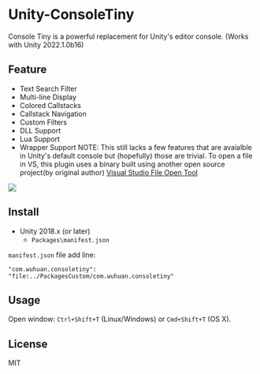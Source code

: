 # Unity-ConsoleTiny
Console Tiny is a powerful replacement for Unity's editor console. (Works with Unity 2022.1.0b16)

## Feature
- Text Search Filter
- Multi-line Display
- Colored Callstacks
- Callstack Navigation
- Custom Filters
- DLL Support
- Lua Support
- Wrapper Support
NOTE: This still lacks a few features that are avaialble in Unity's default console but (hopefully) those are trivial.
To open a file in VS, this plugin uses a binary built using another open source project(by original author) [Visual Studio File Open Tool](https://github.com/akof1314/VisualStudioFileOpenTool)

![](https://github.com/akof1314/Unity-ConsoleTiny/raw/master/DLLTest/screenshot.png)

## Install
- Unity 2018.x (or later)
	- `Packages\manifest.json`

`manifest.json` file add line:

```
"com.wuhuan.consoletiny": "file:../PackagesCustom/com.wuhuan.consoletiny"

```

## Usage
Open window: `Ctrl+Shift+T` (Linux/Windows) or `Cmd+Shift+T` (OS X).

## License
MIT